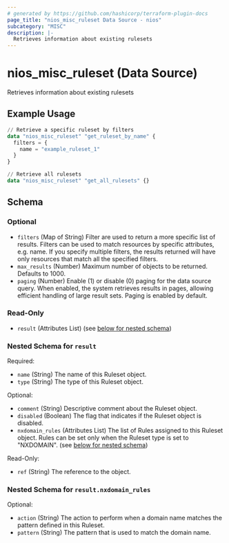 ```yaml
---
# generated by https://github.com/hashicorp/terraform-plugin-docs
page_title: "nios_misc_ruleset Data Source - nios"
subcategory: "MISC"
description: |-
  Retrieves information about existing rulesets
---
```


# nios_misc_ruleset (Data Source)

Retrieves information about existing rulesets

## Example Usage

```terraform
// Retrieve a specific ruleset by filters
data "nios_misc_ruleset" "get_ruleset_by_name" {
  filters = {
    name = "example_ruleset_1"
  }
}

// Retrieve all rulesets
data "nios_misc_ruleset" "get_all_rulesets" {}
```

<!-- schema generated by tfplugindocs -->
## Schema

### Optional

- `filters` (Map of String) Filter are used to return a more specific list of results. Filters can be used to match resources by specific attributes, e.g. name. If you specify multiple filters, the results returned will have only resources that match all the specified filters.
- `max_results` (Number) Maximum number of objects to be returned. Defaults to 1000.
- `paging` (Number) Enable (1) or disable (0) paging for the data source query. When enabled, the system retrieves results in pages, allowing efficient handling of large result sets. Paging is enabled by default.

### Read-Only

- `result` (Attributes List) (see [below for nested schema](#nestedatt--result))

<a id="nestedatt--result"></a>
### Nested Schema for `result`

Required:

- `name` (String) The name of this Ruleset object.
- `type` (String) The type of this Ruleset object.

Optional:

- `comment` (String) Descriptive comment about the Ruleset object.
- `disabled` (Boolean) The flag that indicates if the Ruleset object is disabled.
- `nxdomain_rules` (Attributes List) The list of Rules assigned to this Ruleset object. Rules can be set only when the Ruleset type is set to "NXDOMAIN". (see [below for nested schema](#nestedatt--result--nxdomain_rules))

Read-Only:

- `ref` (String) The reference to the object.

<a id="nestedatt--result--nxdomain_rules"></a>
### Nested Schema for `result.nxdomain_rules`

Optional:

- `action` (String) The action to perform when a domain name matches the pattern defined in this Ruleset.
- `pattern` (String) The pattern that is used to match the domain name.
